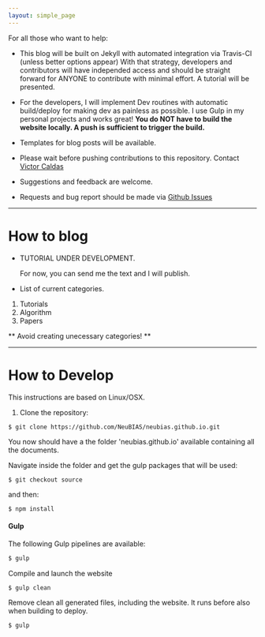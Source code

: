 ```yaml
---
layout: simple_page
---
```


For all those who want to help:

- This blog will be built on Jekyll with automated integration via Travis-CI (unless better options appear)
With that strategy, developers and contributors will have independed access and should be straight forward for ANYONE to contribute with minimal effort. A tutorial will be presented.

- For the developers, I will implement Dev routines with automatic build/deploy for making dev as painless as possible. I use Gulp in my personal projects and works great! **You do NOT have to build the website locally. A push is sufficient to trigger the build.**

- Templates for blog posts will be available.

- Please wait before pushing contributions to this repository. Contact [Victor Caldas](mailto:caldas.victor@gmail.com)

- Suggestions and feedback are welcome.

- Requests and bug report should be made via [Github Issues](https://github.com/NeuBIAS/neubias.github.io/issues)


----


# How to blog

- TUTORIAL UNDER DEVELOPMENT.

	For now, you can send me the text and I will publish.

- List of current categories.
1. Tutorials
2. Algorithm
3. Papers

** Avoid creating unecessary categories! **



----

# How to Develop

This instructions are based on Linux/OSX.

1. Clone the repository:

```
$ git clone https://github.com/NeuBIAS/neubias.github.io.git
```

You now should have a the folder 'neubias.github.io' available containing all the documents.


Navigate inside the folder and get the gulp packages that will be used:

```
$ git checkout source
```
and then:
```
$ npm install
```


#### Gulp

The following Gulp pipelines are available:


``` sh
$ gulp
```

Compile and launch the website

``` sh
$ gulp clean
```
Remove clean all generated files, including the website. It runs before also when building to deploy.


``` sh
$ gulp
```
